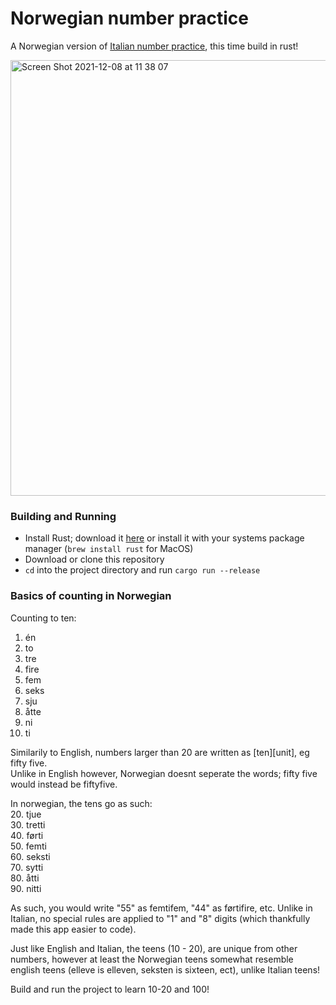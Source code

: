 # Norwegian number practice
A Norwegian version of [Italian number practice](https://github.com/Dot32IsCool/italian-numbers), this time build in rust!

<img width="697" alt="Screen Shot 2021-12-08 at 11 38 07" src="https://user-images.githubusercontent.com/61964090/145144416-9a6995f6-0604-49fd-a226-847c3961193f.png">

### Building and Running
- Install Rust; download it [here]() or install it with your systems package manager (`brew install rust` for MacOS)
- Download or clone this repository
- `cd` into the project directory and run `cargo run --release`

### Basics of counting in Norwegian
Counting to ten:
1. én
2. to
3. tre
4. fire
5. fem
6. seks
7. sju
8. åtte
9. ni
10. ti

Similarily to English, numbers larger than 20 are written as [ten][unit], eg fifty five. <br>
Unlike in English however, Norwegian doesnt seperate the words; fifty five would instead be fiftyfive.

In norwegian, the tens go as such:<br>
20. tjue <br>
30. tretti <br>
40. førti<br>
50. femti<br>
60. seksti<br>
70. sytti <br>
80. åtti<br>
90. nitti<br>

As such, you would write "55" as femtifem, "44" as førtifire, etc. Unlike in Italian, no special rules are applied to "1" and "8" digits (which thankfully made this app easier to code).

Just like English and Italian, the teens (10 - 20), are unique from other numbers, however at least the Norwegian teens somewhat resemble english teens (elleve is elleven, seksten is sixteen, ect), unlike Italian teens! 

Build and run the project to learn 10-20 and 100!
